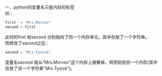 一、python的变量名只是内存的标签<br>
如：<br>
```javascript
first  = "Mrs.Morvon"
second = first
```
此时的first 和second 分别指向了同一个内存单元，其中存放了一个字符串。<br>
而修改了second之后：<br>
```javascript
second = "Mrs.Tysick"
```
变量名second 就从"Mrs.Morvon"这个内存上被撕掉，转而贴到另一个内存(其中存放了另一个字符串"Mrs.Tysick")。<br>